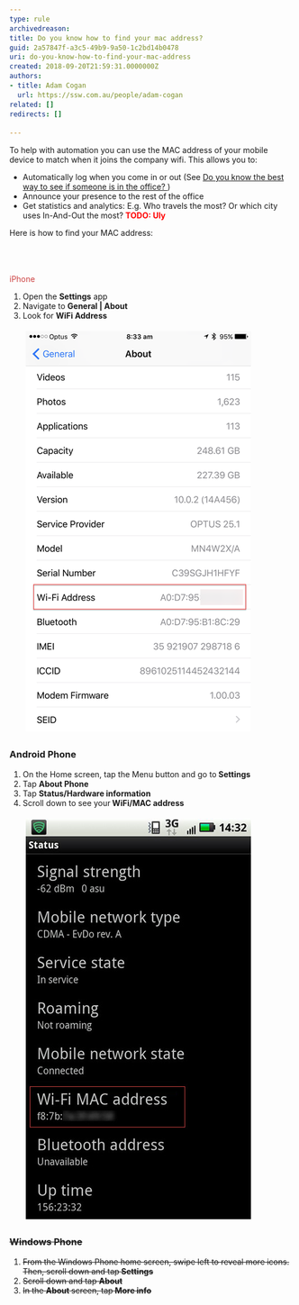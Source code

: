 ```yaml
---
type: rule
archivedreason: 
title: Do you know how to find your mac address?
guid: 2a57847f-a3c5-49b9-9a50-1c2bd14b0478
uri: do-you-know-how-to-find-your-mac-address
created: 2018-09-20T21:59:31.0000000Z
authors:
- title: Adam Cogan
  url: https://ssw.com.au/people/adam-cogan
related: []
redirects: []

---
```



<p>​To help with automation you can use the MAC address of your mobile device to match when it joins the company wifi. This allows you to:<br></p><ul><li>Automatically log when you come in or out (See <a href="/_layouts/15/FIXUPREDIRECT.ASPX?WebId=3dfc0e07-e23a-4cbb-aac2-e778b71166a2&TermSetId=07da3ddf-0924-4cd2-a6d4-a4809ae20160&TermId=1f63c01f-cad4-4f24-bc3c-9f870112b6fa">Do you know the best way to see if someone is in the office? </a> ) 
      <br></li><li>Announce your presence to the rest of the office</li><li>Get statistics and analytics: E.g. Who travels the most? Or which city uses In-And-Out the most? 
      <b style="color:#cc4141;">
         <span style="color:#ff0000;">TODO: Uly</span></b><br></li></ul><div>Here is how to find your MAC address:<br></div><div>
   <br>
</div>
<br><excerpt class='endintro'></excerpt><br>
<p>​​<span style="color:#cc4141;font-family:"segoe ui", "trebuchet ms", tahoma, arial, verdana, sans-serif;font-size:18px;">iPhone</span></p><ol><li>Open the <strong>Settings</strong> app</li><li>Navigate to <strong>General | About</strong></li><li>Look for <strong>WiFi Address<br>
         <dl class="image"><dt>
               <img src="iphone-mac.png" alt="iphone-mac.png" style="margin:5px;" />
            </dt></dl></strong></li>
   <strong></strong></ol><h3>Android Phone<br></h3><ol><li>On the Home screen, tap the Menu button and go to<strong> </strong><strong>Settings</strong></li><li>Tap <strong></strong><strong>About Phone</strong><br></li><li>Tap <strong></strong><strong>Status/Hardware information</strong><br></li><li>Scroll down to see your<strong> </strong><strong>WiFi/MAC address<br>
         <dl class="image"><dt>
               <img src="android-mac-address.jpg" alt="android-mac-address.jpg" style="margin:5px;" />​<br></dt></dl></strong></li>
   <strong></strong></ol><h3 style="text-decoration:line-through;">Windows Phone</h3><ol style="text-decoration:line-through;"><li>From the Windows Phone home screen, swipe left to reveal more icons. Then, scroll down and tap<strong> </strong><strong>Settings</strong></li><li>Scroll down and tap <strong></strong><strong>About</strong><br></li><li>In the <strong></strong><strong>About</strong><strong> </strong>screen, tap<strong> M</strong><strong>ore info​</strong></li></ol><br>


